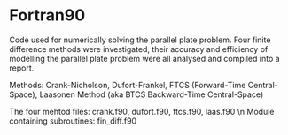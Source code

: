 # Fortran90
Code used for numerically solving the parallel plate problem. Four finite difference methods were investigated, their accuracy and efficiency of modelling the parallel plate problem were all analysed and compiled into a report.

Methods:
Crank-Nicholson,
Dufort-Frankel,
FTCS (Forward-Time Central-Space),
Laasonen Method (aka BTCS Backward-Time Central-Space)


The four mehtod files: crank.f90, dufort.f90, ftcs.f90, laas.f90 \n
Module containing subroutines: fin_diff.f90
